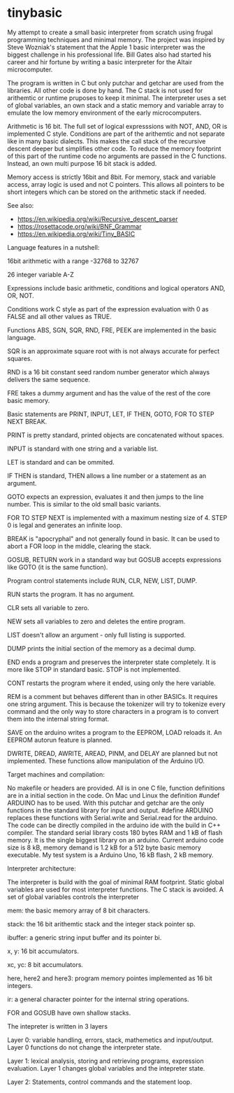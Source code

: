 # tinybasic

My attempt to create a small basic interpreter from scratch using frugal programming techniques and minimal memory. The project was inspired by Steve Wozniak's statement that the Apple 1 basic interpreter was the biggest challenge in his professional life. Bill Gates also had started his career and hir fortune by writing a basic interpreter for the Altair microcomputer. 

The program is written in C but only putchar and getchar are used from the libraries. All other code is done by hand. The C stack is not used for arithemtic or runtime pruposes to keep it minimal. The interpreter uses a set of global variables, an own stack and a static memory and variable array to emulate the low memory environment of the early microcomputers. 

Arithmetic is 16 bit. The full set of logical expresssions with NOT, AND, OR is implemented C style. Conditions are part of the arithemtic and not separate like in many basic dialects. This makes the call stack of the recursive descent deeper but simplifies other code. To reduce the memory footprint of this part of the runtime code no arguments are passed in the C functions. Instead, an own multi purpose 16 bit stack is added. 

Memory access is strictly 16bit and 8bit. For memory, stack and variable access, array logic is used and not C pointers. This allows all pointers to be short integers which can be stored on the arithmetic stack if needed. 


See also:
- https://en.wikipedia.org/wiki/Recursive_descent_parser
- https://rosettacode.org/wiki/BNF_Grammar
- https://en.wikipedia.org/wiki/Tiny_BASIC

Language features in a nutshell: 

16bit arithmetic with a range -32768 to 32767 

26 integer variable A-Z 

Expressions include basic arithmetic, conditions and logical operators AND, OR, NOT.

Conditions work C style as part of the expression evaluation with 0 as FALSE and all other values as TRUE.

Functions ABS, SGN, SQR, RND, FRE, PEEK are implemented in the basic language. 

SQR is an approximate square root with is not always accurate for perfect squares.

RND is a 16 bit constant seed random number generator which always delivers the same sequence.

FRE takes a dummy argument and has the value of the rest of the core basic memory.

Basic statements are PRINT, INPUT, LET, IF THEN, GOTO, FOR TO STEP NEXT BREAK.

PRINT is pretty standard, printed objects are concatenated without spaces.

INPUT is standard with one string and a variable list.

LET is standard and can be ommited. 

IF THEN is standard, THEN allows a line number or a statement as an argument.

GOTO expects an expression, evaluates it and then jumps to the line number. This is similar to the old small basic variants.

FOR TO STEP NEXT is implemented with a maximum nesting size of 4. STEP 0 is legal and generates an infinite loop.

BREAK is "apocryphal" and not generally found in basic. It can be used to abort a FOR loop in the middle, clearing the stack.

GOSUB, RETURN work in a standard way but GOSUB accepts expressions like GOTO (it is the same function).

Program control statements include RUN, CLR, NEW, LIST, DUMP. 

RUN starts the program. It has no argument.

CLR sets all variable to zero.

NEW sets all variables to zero and deletes the entire program.

LIST doesn't allow an argument - only full listing is supported.

DUMP prints the initial section of the memory as a decimal dump.

END ends a program and preserves the interpreter state completely. It is more like STOP in standard basic. STOP is not implemented.

CONT restarts the program where it ended, using only the here variable. 

REM is a comment but behaves different than in other BASICs. It requires one string argument. This is because the tokenizer will try to tokenize every command and the only way to store characters in a program is to convert them into the internal string format.

SAVE on the arduino writes a program to the EEPROM, LOAD reloads it. An EEPROM autorun feature is planned.

DWRITE, DREAD, AWRITE, AREAD, PINM, and DELAY are planned but not implemented. These functions allow manipulation of the Arduino I/O.

Target machines and compilation:

No makefile or headers are provided. All is in one C file, function definitions are in a initial section in the code. On Mac und Linux the definition #undef ARDUINO has to be used. With this putchar and getchar are the only functions in the standard library for input and output. #define ARDUINO replaces these functions with Serial.write and Serial.read for the arduino. The code can be directly compiled in the arduino ide with the build in C++ compiler. The standard serial library costs 180 bytes RAM and 1 kB of flash memory. It is the single biggest library on an arduino. Current arduino code size is 8 kB, memory demand is 1.2 kB for a 512 byte basic memory executable. My test system is a Arduino Uno, 16 kB flash, 2 kB memory.

Interpreter architecture:

The interpreter is build with the goal of minimal RAM footprint. Static global variables are used for most interpreter functions. The C stack is avoided. A set of global variables controls the interpreter

mem: the basic memory array of 8 bit characters.

stack: the 16 bit arithemtic stack and the integer stack pointer sp.

ibuffer: a generic string input buffer and its pointer bi.

x, y: 16 bit accumulators.

xc, yc: 8 bit accumulators.

here, here2 and here3: program memory pointes implemented as 16 bit integers.

ir: a general character pointer for the internal string operations.

FOR and GOSUB have own shallow stacks.

The intepreter is written in 3 layers

Layer 0: variable handling, errors, stack, mathemetics and input/output. Layer 0 functions do not change the interpreter state.

Layer 1: lexical analysis, storing and retrieving programs, expression evaluation. Layer 1 changes global variables and the intepreter state. 

Layer 2: Statements, control commands and the statement loop.







